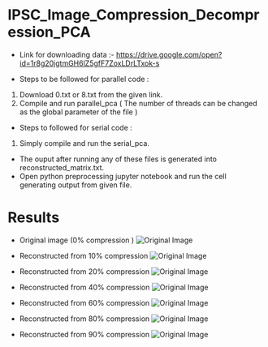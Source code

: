 # IPSC_Image_Compression_Decompression_PCA

- Link for downloading data :-
https://drive.google.com/open?id=1r8g20jgtmGH6lZ5gfF7ZoxLDrLTxok-s

- Steps to be followed for parallel code :

1. Download 0.txt or 8.txt from the given link.
2. Compile and run parallel_pca ( The number of threads can be changed as the global parameter of the file )

- Steps to followed for serial code : 

1. Simply compile and run the serial_pca.


- The ouput after running any of these files is generated into reconstructed_matrix.txt.
- Open python preprocessing jupyter notebook and run the cell generating output from given file.

# Results
- Original image (0% compression )
![Original Image ](https://github.com/vishalbidawatka/IPSC_Image_Compression_Decompression_PCA/blob/master/reresultimagezero/exact_8.png)

- Reconstructed from 10% compression
![Original Image ](https://github.com/vishalbidawatka/IPSC_Image_Compression_Decompression_PCA/blob/master/reresultimagezero/10_precent_8.png)

- Reconstructed from 20% compression
![Original Image ](https://github.com/vishalbidawatka/IPSC_Image_Compression_Decompression_PCA/blob/master/reresultimagezero/20_precent_8.png)

- Reconstructed from 40% compression
![Original Image ](https://github.com/vishalbidawatka/IPSC_Image_Compression_Decompression_PCA/blob/master/reresultimagezero/40_precent_8.png)

- Reconstructed from 60% compression
![Original Image ](https://github.com/vishalbidawatka/IPSC_Image_Compression_Decompression_PCA/blob/master/reresultimagezero/60_precent_8.png)

- Reconstructed from 80% compression
![Original Image ](https://github.com/vishalbidawatka/IPSC_Image_Compression_Decompression_PCA/blob/master/reresultimagezero/80_precent_8.png)

- Reconstructed from 90% compression
![Original Image ](https://github.com/vishalbidawatka/IPSC_Image_Compression_Decompression_PCA/blob/master/reresultimagezero/90_precent_8.png)
